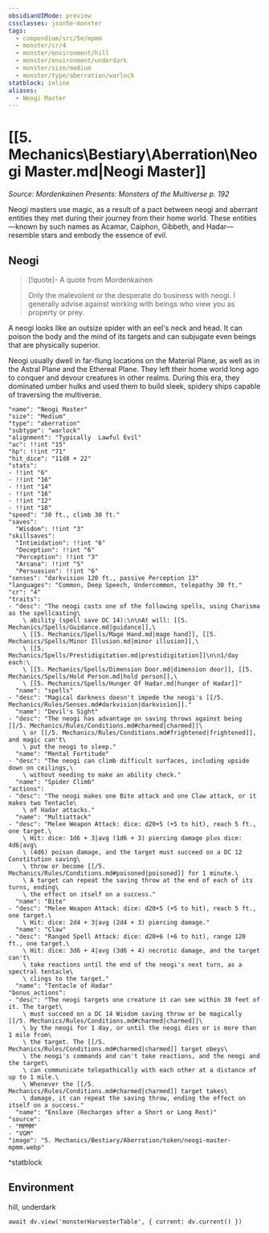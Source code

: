 ```yaml
---
obsidianUIMode: preview
cssclasses: json5e-monster
tags:
  - compendium/src/5e/mpmm
  - monster/cr/4
  - monster/environment/hill
  - monster/environment/underdark
  - monster/size/medium
  - monster/type/aberration/warlock
statblock: inline
aliases:
  - Neogi Master
---
```

# [[5. Mechanics\Bestiary\Aberration\Neogi Master.md|Neogi Master]]
*Source: Mordenkainen Presents: Monsters of the Multiverse p. 192*  

Neogi masters use magic, as a result of a pact between neogi and aberrant entities they met during their journey from their home world. These entities—known by such names as Acamar, Caiphon, Gibbeth, and Hadar—resemble stars and embody the essence of evil.

## Neogi

> [!quote]- A quote from Mordenkainen  
> 
> Only the malevolent or the desperate do business with neogi. I generally advise against working with beings who view you as property or prey.

A neogi looks like an outsize spider with an eel's neck and head. It can poison the body and the mind of its targets and can subjugate even beings that are physically superior.

Neogi usually dwell in far-flung locations on the Material Plane, as well as in the Astral Plane and the Ethereal Plane. They left their home world long ago to conquer and devour creatures in other realms. During this era, they dominated umber hulks and used them to build sleek, spidery ships capable of traversing the multiverse.

```statblock
"name": "Neogi Master"
"size": "Medium"
"type": "aberration"
"subtype": "warlock"
"alignment": "Typically  Lawful Evil"
"ac": !!int "15"
"hp": !!int "71"
"hit_dice": "11d8 + 22"
"stats":
- !!int "6"
- !!int "16"
- !!int "14"
- !!int "16"
- !!int "12"
- !!int "18"
"speed": "30 ft., climb 30 ft."
"saves":
  "Wisdom": !!int "3"
"skillsaves":
  "Intimidation": !!int "6"
  "Deception": !!int "6"
  "Perception": !!int "3"
  "Arcana": !!int "5"
  "Persuasion": !!int "6"
"senses": "darkvision 120 ft., passive Perception 13"
"languages": "Common, Deep Speech, Undercommon, telepathy 30 ft."
"cr": "4"
"traits":
- "desc": "The neogi casts one of the following spells, using Charisma as the spellcasting\
    \ ability (spell save DC 14):\n\nAt will: [[5. Mechanics/Spells/Guidance.md|guidance]],\
    \ [[5. Mechanics/Spells/Mage Hand.md|mage hand]], [[5. Mechanics/Spells/Minor Illusion.md|minor illusion]],\
    \ [[5. Mechanics/Spells/Prestidigitation.md|prestidigitation]]\n\n1/day each:\
    \ [[5. Mechanics/Spells/Dimension Door.md|dimension door]], [[5. Mechanics/Spells/Hold Person.md|hold person]],\
    \ [[5. Mechanics/Spells/Hunger Of Hadar.md|hunger of Hadar]]"
  "name": "spells"
- "desc": "Magical darkness doesn't impede the neogi's [[/5. Mechanics/Rules/Senses.md#darkvision|darkvision]]."
  "name": "Devil's Sight"
- "desc": "The neogi has advantage on saving throws against being [[/5. Mechanics/Rules/Conditions.md#charmed|charmed]]\
    \ or [[/5. Mechanics/Rules/Conditions.md#frightened|frightened]], and magic can't\
    \ put the neogi to sleep."
  "name": "Mental Fortitude"
- "desc": "The neogi can climb difficult surfaces, including upside down on ceilings,\
    \ without needing to make an ability check."
  "name": "Spider Climb"
"actions":
- "desc": "The neogi makes one Bite attack and one Claw attack, or it makes two Tentacle\
    \ of Hadar attacks."
  "name": "Multiattack"
- "desc": "Melee Weapon Attack: dice: d20+5 (+5 to hit), reach 5 ft., one target.\
    \ Hit: dice: 1d6 + 3|avg (1d6 + 3) piercing damage plus dice: 4d6|avg\
    \ (4d6) poison damage, and the target must succeed on a DC 12 Constitution saving\
    \ throw or become [[/5. Mechanics/Rules/Conditions.md#poisoned|poisoned]] for 1 minute.\
    \ A target can repeat the saving throw at the end of each of its turns, ending\
    \ the effect on itself on a success."
  "name": "Bite"
- "desc": "Melee Weapon Attack: dice: d20+5 (+5 to hit), reach 5 ft., one target.\
    \ Hit: dice: 2d4 + 3|avg (2d4 + 3) piercing damage."
  "name": "Claw"
- "desc": "Ranged Spell Attack: dice: d20+6 (+6 to hit), range 120 ft., one target.\
    \ Hit: dice: 3d6 + 4|avg (3d6 + 4) necrotic damage, and the target can't\
    \ take reactions until the end of the neogi's next turn, as a spectral tentacle\
    \ clings to the target."
  "name": "Tentacle of Hadar"
"bonus_actions":
- "desc": "The neogi targets one creature it can see within 30 feet of it. The target\
    \ must succeed on a DC 14 Wisdom saving throw or be magically [[/5. Mechanics/Rules/Conditions.md#charmed|charmed]]\
    \ by the neogi for 1 day, or until the neogi dies or is more than 1 mile from\
    \ the target. The [[/5. Mechanics/Rules/Conditions.md#charmed|charmed]] target obeys\
    \ the neogi's commands and can't take reactions, and the neogi and the target\
    \ can communicate telepathically with each other at a distance of up to 1 mile.\
    \ Whenever the [[/5. Mechanics/Rules/Conditions.md#charmed|charmed]] target takes\
    \ damage, it can repeat the saving throw, ending the effect on itself on a success."
  "name": "Enslave (Recharges after a Short or Long Rest)"
"source":
- "MPMM"
- "VGM"
"image": "5. Mechanics/Bestiary/Aberration/token/neogi-master-mpmm.webp"
```
^statblock

## Environment

hill, underdark

```dataviewjs
await dv.view('monsterHarvesterTable', { current: dv.current() })
```
